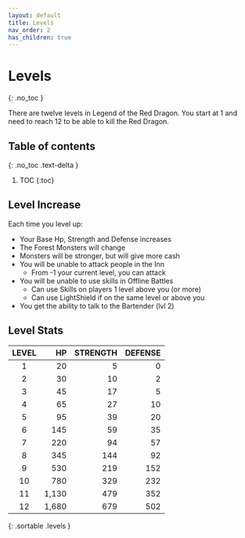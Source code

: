 ```yaml
---
layout: default
title: Levels
nav_order: 2
has_children: true
---
```

# Levels 
{: .no_toc }

There are twelve levels in Legend of the Red Dragon. You start at 1 and need to reach 12 to be able to kill the Red Dragon.

## Table of contents
{: .no_toc .text-delta }

1. TOC
{:toc}

## Level Increase

Each time you level up:
 - Your Base Hp, Strength and Defense increases
 - The Forest Monsters will change
 - Monsters will be stronger, but will give more cash
 - You will be unable to attack people in the Inn
   - From -1 your current level, you can attack
 - You will be unable to use skills in Offline Battles
   - Can use Skills on players 1 level above you (or more)
   - Can use LightShield if on the same level or above you
 - You get the ability to talk to the Bartender (lvl 2)

## Level Stats
 
| LEVEL |    HP | STRENGTH | DEFENSE |
|:-----:|------:|---------:|--------:|
| 1     |    20 |        5 |       0 |
| 2     |    30 |       10 |       2 |
| 3     |    45 |       17 |       5 |
| 4     |    65 |       27 |      10 |
| 5     |    95 |       39 |      20 |
| 6     |   145 |       59 |      35 |
| 7     |   220 |       94 |      57 |
| 8     |   345 |      144 |      92 |
| 9     |   530 |      219 |     152 |
| 10    |   780 |      329 |     232 |
| 11    | 1,130 |      479 |     352 |
| 12    | 1,680 |      679 |     502 |
{: .sortable .levels }
  

